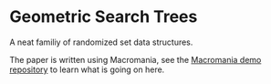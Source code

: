 # Geometric Search Trees

A neat familiy of randomized set data structures.

The paper is written using Macromania, see the [Macromania demo repository](https://github.com/worm-blossom/demo_macromania) to learn what is going on here.
